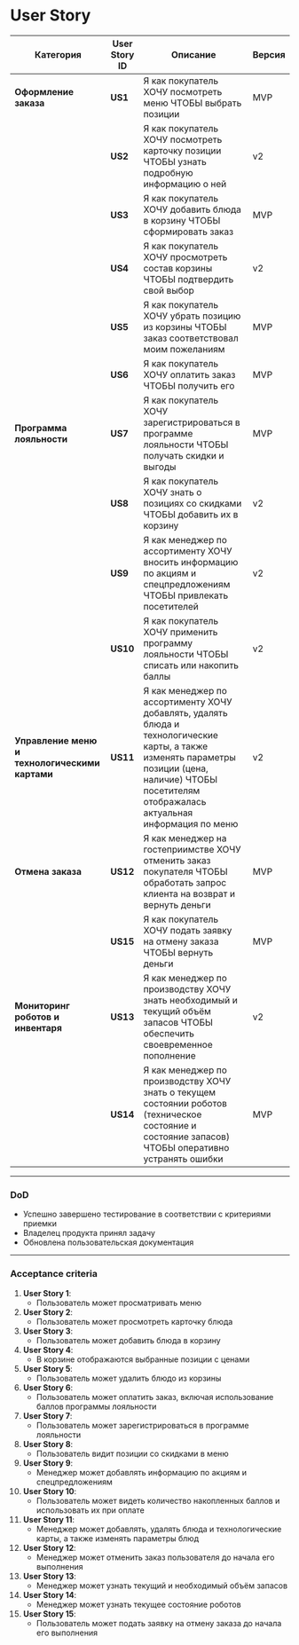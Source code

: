 # User Story

| Категория                 | User Story ID  | Описание                                                                                     | Версия  |
|---------------------------|----------------|-----------------------------------------------------------------------------------------------|---------|
| **Оформление заказа**      | **US1**        | Я как покупатель ХОЧУ посмотреть меню ЧТОБЫ выбрать позиции                                   | MVP     |
|                           | **US2**        | Я как покупатель ХОЧУ посмотреть карточку позиции ЧТОБЫ узнать подробную информацию о ней     | v2      |
|                           | **US3**        | Я как покупатель ХОЧУ добавить блюда в корзину ЧТОБЫ сформировать заказ                       | MVP     |
|                           | **US4**        | Я как покупатель ХОЧУ просмотреть состав корзины ЧТОБЫ подтвердить свой выбор                 | v2      |
|                           | **US5**        | Я как покупатель ХОЧУ убрать позицию из корзины ЧТОБЫ заказ соответствовал моим пожеланиям    | MVP     |
|                           | **US6**        | Я как покупатель ХОЧУ оплатить заказ ЧТОБЫ получить его                                       | MVP     |
| **Программа лояльности**   | **US7**        | Я как покупатель ХОЧУ зарегистрироваться в программе лояльности ЧТОБЫ получать скидки и выгоды| MVP     |
|                           | **US8**        | Я как покупатель ХОЧУ знать о позициях со скидками ЧТОБЫ добавить их в корзину                | v2      |
|                           | **US9**        | Я как менеджер по ассортименту ХОЧУ вносить информацию по акциям и спецпредложениям ЧТОБЫ привлекать посетителей | v2      |
|                           | **US10**       | Я как покупатель ХОЧУ применить программу лояльности ЧТОБЫ списать или накопить баллы         | v2      |
| **Управление меню и технологическими картами**| **US11**     | Я как менеджер по ассортименту ХОЧУ добавлять, удалять блюда и технологические карты, а также изменять параметры позиции (цена, наличие) ЧТОБЫ посетителям отображалась актуальная информация по меню | v2      |
| **Отмена заказа**          | **US12**       | Я как менеджер на гостеприимстве ХОЧУ отменить заказ покупателя ЧТОБЫ обработать запрос клиента на возврат и вернуть деньги | MVP     |
|                           | **US15**       | Я как покупатель ХОЧУ подать заявку на отмену заказа ЧТОБЫ вернуть деньги                     | MVP     |
| **Мониторинг роботов и инвентаря**| **US13**       | Я как менеджер по производству ХОЧУ знать необходимый и текущий объём запасов ЧТОБЫ обеспечить своевременное пополнение | v2      |
|                           | **US14**       | Я как менеджер по производству ХОЧУ знать о текущем состоянии роботов (техническое состояние и состояние запасов) ЧТОБЫ оперативно устранять ошибки | MVP     |

---

### DoD

- Успешно завершено тестирование в соответствии с критериями приемки
- Владелец продукта принял задачу
- Обновлена пользовательская документация

---

### Acceptance criteria

1. **User Story 1**:
    - Пользователь может просматривать меню
2. **User Story 2**:
    - Пользователь может просмотреть карточку блюда
3. **User Story 3**:
    - Пользователь может добавить блюда в корзину
4. **User Story 4**:
    - В корзине отображаются выбранные позиции с ценами
5. **User Story 5**:
    - Пользователь может удалить блюдо из корзины
6. **User Story 6**:
    - Пользователь может оплатить заказ, включая использование баллов программы лояльности
7. **User Story 7**:
    - Пользователь может зарегистрироваться в программе лояльности
8. **User Story 8**:
    - Пользователь видит позиции со скидками в меню
9. **User Story 9**:
    - Менеджер может добавлять информацию по акциям и спецпредложениям
10. **User Story 10**:
    - Пользователь может видеть количество накопленных баллов и использовать их при оплате
11. **User Story 11**:
    - Менеджер может добавлять, удалять блюда и технологические карты, а также изменять параметры блюд
12. **User Story 12**:
    - Менеджер может отменить заказ пользователя до начала его выполнения
13. **User Story 13**:
    - Менеджер может узнать текущий и необходимый объём запасов
14. **User Story 14**:
    - Менеджер может узнать текущее состояние роботов
15. **User Story 15**:
    - Пользователь может подать заявку на отмену заказа до начала его выполнения